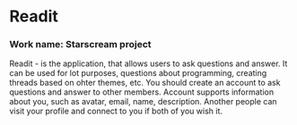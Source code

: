 # Readit  
### Work name: Starscream project

Readit - is the application, that allows users to ask questions and answer. It can be used for lot purposes, questions about programming, creating threads based on ohter themes, etc. You should create an account to ask questions and answer to other members. Account supports information about you, such as avatar, email, name, description. Another people can visit your profile and connect to you if both of you wish it.
